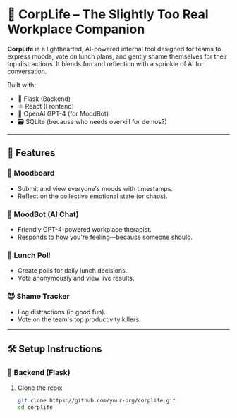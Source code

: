 # 🧠 CorpLife – The Slightly Too Real Workplace Companion

**CorpLife** is a lighthearted, AI-powered internal tool designed for teams to express moods, vote on lunch plans, and gently shame themselves for their top distractions. It blends fun and reflection with a sprinkle of AI for conversation.

Built with:
- 🐍 Flask (Backend)
- ⚛️ React (Frontend)
- 🧠 OpenAI GPT-4 (for MoodBot)
- 🗃️ SQLite (because who needs overkill for demos?)

---

## 🚀 Features

### 🌈 Moodboard
- Submit and view everyone's moods with timestamps.
- Reflect on the collective emotional state (or chaos).

### 🧠 MoodBot (AI Chat)
- Friendly GPT-4-powered workplace therapist.
- Responds to how you're feeling—because someone should.

### 🍱 Lunch Poll
- Create polls for daily lunch decisions.
- Vote anonymously and view live results.

### 😈 Shame Tracker
- Log distractions (in good fun).
- Vote on the team's top productivity killers.

---

## 🛠️ Setup Instructions

### 🔧 Backend (Flask)
1. Clone the repo:
   ```bash
   git clone https://github.com/your-org/corplife.git
   cd corplife
